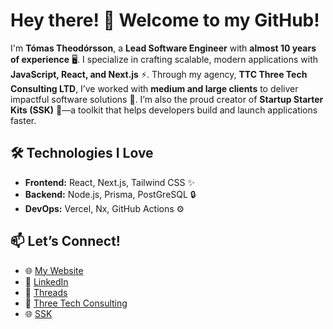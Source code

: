# Hey there! 👋 Welcome to my GitHub!

I'm **Tómas Theodórsson**, a **Lead Software Engineer** with **almost 10 years of experience** 🖥️. I specialize in crafting scalable, modern applications with **JavaScript, React, and Next.js** ⚡. Through my agency, **TTC Three Tech Consulting LTD**, I’ve worked with **medium and large clients** to deliver impactful software solutions 💼. I’m also the proud creator of **Startup Starter Kits (SSK)** 🚀—a toolkit that helps developers build and launch applications faster.

## 🛠️ Technologies I Love
- **Frontend:** React, Next.js, Tailwind CSS ✨
- **Backend:** Node.js, Prisma, PostGreSQL 🔒
- **DevOps:** Vercel, Nx, GitHub Actions ⚙️

## 📫 Let’s Connect!
- 🌐 [My Website](https://theodortomas.com)
- 🔗 [LinkedIn](https://www.linkedin.com/in/theodortomas)
- 🔗 [Threads](https://threads.net/@theodortomas)
- 💼 [Three Tech Consulting](https://threetech.consulting)
- 🌐 [SSK](https://startupstarterkits.com)
